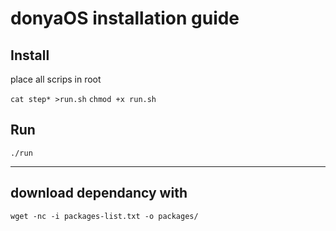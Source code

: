 # donyaOS installation guide

## Install

place all scrips in root

`cat step* >run.sh`
`chmod +x run.sh`

## Run 

`./run`

---

## download dependancy with

`wget -nc -i packages-list.txt -o packages/`

